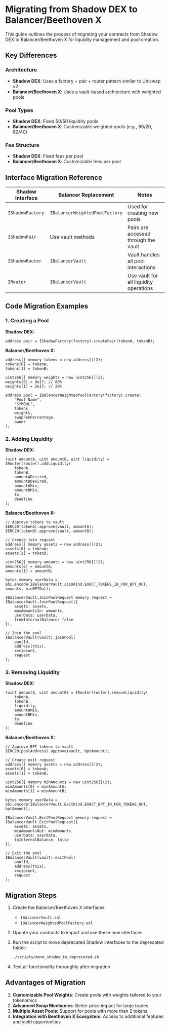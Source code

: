# Migrating from Shadow DEX to Balancer/Beethoven X

This guide outlines the process of migrating your contracts from Shadow DEX to Balancer/Beethoven X for liquidity management and pool creation.

## Key Differences

### Architecture
- **Shadow DEX**: Uses a factory + pair + router pattern similar to Uniswap v2
- **Balancer/Beethoven X**: Uses a vault-based architecture with weighted pools

### Pool Types
- **Shadow DEX**: Fixed 50/50 liquidity pools
- **Balancer/Beethoven X**: Customizable weighted pools (e.g., 80/20, 60/40)

### Fee Structure
- **Shadow DEX**: Fixed fees per pool
- **Balancer/Beethoven X**: Customizable fees per pool

## Interface Migration Reference

| Shadow Interface | Balancer Replacement | Notes |
|------------------|----------------------|-------|
| `IShadowFactory` | `IBalancerWeightedPoolFactory` | Used for creating new pools |
| `IShadowPair` | Use vault methods | Pairs are accessed through the vault |
| `IShadowRouter` | `IBalancerVault` | Vault handles all pool interactions |
| `IRouter` | `IBalancerVault` | Use vault for all liquidity operations |

## Code Migration Examples

### 1. Creating a Pool

**Shadow DEX:**
```solidity
address pair = IShadowFactory(factory).createPair(tokenA, tokenB);
```

**Balancer/Beethoven X:**
```solidity
address[] memory tokens = new address[](2);
tokens[0] = tokenA;
tokens[1] = tokenB;

uint256[] memory weights = new uint256[](2);
weights[0] = 8e17; // 80%
weights[1] = 2e17; // 20%

address pool = IBalancerWeightedPoolFactory(factory).create(
    "Pool Name",
    "SYMBOL",
    tokens,
    weights,
    swapFeePercentage,
    owner
);
```

### 2. Adding Liquidity

**Shadow DEX:**
```solidity
(uint amountA, uint amountB, uint liquidity) = IRouter(router).addLiquidity(
    tokenA,
    tokenB,
    amountADesired,
    amountBDesired,
    amountAMin,
    amountBMin,
    to,
    deadline
);
```

**Balancer/Beethoven X:**
```solidity
// Approve tokens to vault
IERC20(tokenA).approve(vault, amountA);
IERC20(tokenB).approve(vault, amountB);

// Create join request
address[] memory assets = new address[](2);
assets[0] = tokenA;
assets[1] = tokenB;

uint256[] memory amounts = new uint256[](2);
amounts[0] = amountA;
amounts[1] = amountB;

bytes memory userData = abi.encode(IBalancerVault.JoinKind.EXACT_TOKENS_IN_FOR_BPT_OUT, amounts, minBPTOut);

IBalancerVault.JoinPoolRequest memory request = IBalancerVault.JoinPoolRequest({
    assets: assets,
    maxAmountsIn: amounts,
    userData: userData,
    fromInternalBalance: false
});

// Join the pool
IBalancerVault(vault).joinPool(
    poolId,
    address(this),
    recipient,
    request
);
```

### 3. Removing Liquidity

**Shadow DEX:**
```solidity
(uint amountA, uint amountB) = IRouter(router).removeLiquidity(
    tokenA,
    tokenB,
    liquidity,
    amountAMin,
    amountBMin,
    to,
    deadline
);
```

**Balancer/Beethoven X:**
```solidity
// Approve BPT tokens to vault
IERC20(poolAddress).approve(vault, bptAmount);

// Create exit request
address[] memory assets = new address[](2);
assets[0] = tokenA;
assets[1] = tokenB;

uint256[] memory minAmounts = new uint256[](2);
minAmounts[0] = minAmountA;
minAmounts[1] = minAmountB;

bytes memory userData = abi.encode(IBalancerVault.ExitKind.EXACT_BPT_IN_FOR_TOKENS_OUT, bptAmount);

IBalancerVault.ExitPoolRequest memory request = IBalancerVault.ExitPoolRequest({
    assets: assets,
    minAmountsOut: minAmounts,
    userData: userData,
    toInternalBalance: false
});

// Exit the pool
IBalancerVault(vault).exitPool(
    poolId,
    address(this),
    recipient,
    request
);
```

## Migration Steps

1. Create the Balancer/Beethoven X interfaces:
   - `IBalancerVault.sol`
   - `IBalancerWeightedPoolFactory.sol`

2. Update your contracts to import and use these new interfaces

3. Run the script to move deprecated Shadow interfaces to the deprecated folder:
   ```bash
   ./scripts/move_shadow_to_deprecated.sh
   ```

4. Test all functionality thoroughly after migration

## Advantages of Migration

1. **Customizable Pool Weights**: Create pools with weights tailored to your tokenomics
2. **Advanced Swap Mechanics**: Better price impact for large trades
3. **Multiple Asset Pools**: Support for pools with more than 2 tokens
4. **Integration with Beethoven X Ecosystem**: Access to additional features and yield opportunities 